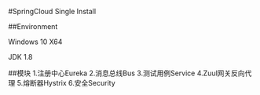 #SpringCloud  Single Install

##Environment

Windows 10 X64

JDK 1.8

##模块
1.注册中心Eureka
2.消息总线Bus
3.测试用例Service
4.Zuul网关反向代理
5.熔断器Hystrix
6.安全Security



